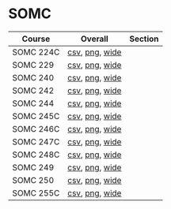 # SOMC

| Course | Overall | Section |
| ------ | ------- | ------- |
| SOMC 224C | [csv](https://github.com/UCSD-Historical-Enrollment-Data/2024Fall/blob/main/overall/SOMC%20224C.csv), [png](https://raw.githubusercontent.com/UCSD-Historical-Enrollment-Data/2024Fall/main/plot_overall/SOMC%20224C.png), [wide](https://raw.githubusercontent.com/UCSD-Historical-Enrollment-Data/2024Fall/main/plot_overall_wide/SOMC%20224C.png) |  |
| SOMC 229 | [csv](https://github.com/UCSD-Historical-Enrollment-Data/2024Fall/blob/main/overall/SOMC%20229.csv), [png](https://raw.githubusercontent.com/UCSD-Historical-Enrollment-Data/2024Fall/main/plot_overall/SOMC%20229.png), [wide](https://raw.githubusercontent.com/UCSD-Historical-Enrollment-Data/2024Fall/main/plot_overall_wide/SOMC%20229.png) |  |
| SOMC 240 | [csv](https://github.com/UCSD-Historical-Enrollment-Data/2024Fall/blob/main/overall/SOMC%20240.csv), [png](https://raw.githubusercontent.com/UCSD-Historical-Enrollment-Data/2024Fall/main/plot_overall/SOMC%20240.png), [wide](https://raw.githubusercontent.com/UCSD-Historical-Enrollment-Data/2024Fall/main/plot_overall_wide/SOMC%20240.png) |  |
| SOMC 242 | [csv](https://github.com/UCSD-Historical-Enrollment-Data/2024Fall/blob/main/overall/SOMC%20242.csv), [png](https://raw.githubusercontent.com/UCSD-Historical-Enrollment-Data/2024Fall/main/plot_overall/SOMC%20242.png), [wide](https://raw.githubusercontent.com/UCSD-Historical-Enrollment-Data/2024Fall/main/plot_overall_wide/SOMC%20242.png) |  |
| SOMC 244 | [csv](https://github.com/UCSD-Historical-Enrollment-Data/2024Fall/blob/main/overall/SOMC%20244.csv), [png](https://raw.githubusercontent.com/UCSD-Historical-Enrollment-Data/2024Fall/main/plot_overall/SOMC%20244.png), [wide](https://raw.githubusercontent.com/UCSD-Historical-Enrollment-Data/2024Fall/main/plot_overall_wide/SOMC%20244.png) |  |
| SOMC 245C | [csv](https://github.com/UCSD-Historical-Enrollment-Data/2024Fall/blob/main/overall/SOMC%20245C.csv), [png](https://raw.githubusercontent.com/UCSD-Historical-Enrollment-Data/2024Fall/main/plot_overall/SOMC%20245C.png), [wide](https://raw.githubusercontent.com/UCSD-Historical-Enrollment-Data/2024Fall/main/plot_overall_wide/SOMC%20245C.png) |  |
| SOMC 246C | [csv](https://github.com/UCSD-Historical-Enrollment-Data/2024Fall/blob/main/overall/SOMC%20246C.csv), [png](https://raw.githubusercontent.com/UCSD-Historical-Enrollment-Data/2024Fall/main/plot_overall/SOMC%20246C.png), [wide](https://raw.githubusercontent.com/UCSD-Historical-Enrollment-Data/2024Fall/main/plot_overall_wide/SOMC%20246C.png) |  |
| SOMC 247C | [csv](https://github.com/UCSD-Historical-Enrollment-Data/2024Fall/blob/main/overall/SOMC%20247C.csv), [png](https://raw.githubusercontent.com/UCSD-Historical-Enrollment-Data/2024Fall/main/plot_overall/SOMC%20247C.png), [wide](https://raw.githubusercontent.com/UCSD-Historical-Enrollment-Data/2024Fall/main/plot_overall_wide/SOMC%20247C.png) |  |
| SOMC 248C | [csv](https://github.com/UCSD-Historical-Enrollment-Data/2024Fall/blob/main/overall/SOMC%20248C.csv), [png](https://raw.githubusercontent.com/UCSD-Historical-Enrollment-Data/2024Fall/main/plot_overall/SOMC%20248C.png), [wide](https://raw.githubusercontent.com/UCSD-Historical-Enrollment-Data/2024Fall/main/plot_overall_wide/SOMC%20248C.png) |  |
| SOMC 249 | [csv](https://github.com/UCSD-Historical-Enrollment-Data/2024Fall/blob/main/overall/SOMC%20249.csv), [png](https://raw.githubusercontent.com/UCSD-Historical-Enrollment-Data/2024Fall/main/plot_overall/SOMC%20249.png), [wide](https://raw.githubusercontent.com/UCSD-Historical-Enrollment-Data/2024Fall/main/plot_overall_wide/SOMC%20249.png) |  |
| SOMC 250 | [csv](https://github.com/UCSD-Historical-Enrollment-Data/2024Fall/blob/main/overall/SOMC%20250.csv), [png](https://raw.githubusercontent.com/UCSD-Historical-Enrollment-Data/2024Fall/main/plot_overall/SOMC%20250.png), [wide](https://raw.githubusercontent.com/UCSD-Historical-Enrollment-Data/2024Fall/main/plot_overall_wide/SOMC%20250.png) |  |
| SOMC 255C | [csv](https://github.com/UCSD-Historical-Enrollment-Data/2024Fall/blob/main/overall/SOMC%20255C.csv), [png](https://raw.githubusercontent.com/UCSD-Historical-Enrollment-Data/2024Fall/main/plot_overall/SOMC%20255C.png), [wide](https://raw.githubusercontent.com/UCSD-Historical-Enrollment-Data/2024Fall/main/plot_overall_wide/SOMC%20255C.png) |  |
